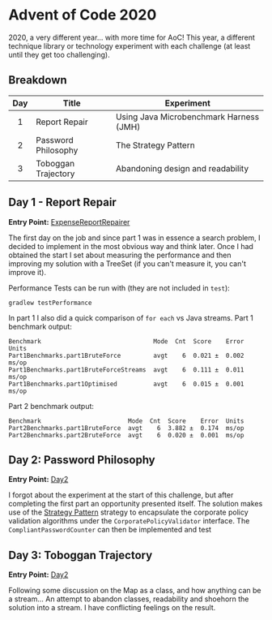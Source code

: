 # Advent of Code 2020

2020, a very different year... with more time for AoC! This year, a different 
technique library or technology experiment with each challenge (at least until 
they get too challenging).

## Breakdown 
| Day | Title | Experiment |
|:---:|-------|------------|
| 1 | Report Repair | Using Java Microbenchmark Harness (JMH) |
| 2 | Password Philosophy | The Strategy Pattern |
| 3 | Toboggan Trajectory | Abandoning design and readability |


## Day 1 - Report Repair 

**Entry Point:** [ExpenseReportRepairer](./src/main/java/com/jphalford/aoc/day1/ExpenseReportRepairer.java)

The first day on the job and since part 1 was in essence a search problem, I
decided to implement in the most obvious way and think later. Once I had obtained the
start I set about measuring the performance and then improving my solution with 
a TreeSet (if you can't measure it, you can't improve it).     

Performance Tests can be run with (they are not included in `test`):
```shell script
gradlew testPerformance
```

In part 1 I also did a quick comparison of `for each` vs Java streams. 
Part 1 benchmark output:
```
Benchmark                               Mode  Cnt  Score    Error  Units
Part1Benchmarks.part1BruteForce         avgt    6  0.021 ±  0.002  ms/op
Part1Benchmarks.part1BruteForceStreams  avgt    6  0.111 ±  0.011  ms/op
Part1Benchmarks.part1Optimised          avgt    6  0.015 ±  0.001  ms/op
```

Part 2 benchmark output:
```
Benchmark                        Mode  Cnt  Score    Error  Units
Part2Benchmarks.part1BruteForce  avgt    6  3.882 ±  0.174  ms/op
Part2Benchmarks.part2BruteForce  avgt    6  0.020 ±  0.001  ms/op
```


## Day 2: Password Philosophy

**Entry Point:** [Day2](./src/main/java/com/jphalford/aoc/day2/Day2.java)

I forgot about the experiment at the start of this challenge, but after completing the first
part an opportunity presented itself. The solution makes use of the [Strategy Pattern](https://en.wikipedia.org/wiki/Strategy_pattern) 
strategy to encapsulate the corporate policy validation algorithms under the `CorporatePolicyValidator` 
interface. The `CompliantPasswordCounter` can then be implemented and test  


## Day 3: Toboggan Trajectory

**Entry Point:** [Day2](./src/main/java/com/jphalford/aoc/day3/Day3.java)

Following some discussion on the Map as a class, and how anything can be a stream... An 
attempt to abandon classes, readability and shoehorn the solution into a stream. I have
conflicting feelings on the result. 

